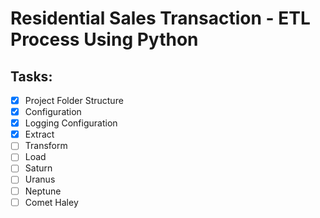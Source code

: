 # Residential Sales Transaction - ETL Process Using Python


## Tasks:

- [x] Project Folder Structure
- [x] Configuration
- [x] Logging Configuration
- [x] Extract
- [ ] Transform
- [ ] Load
- [ ] Saturn
- [ ] Uranus
- [ ] Neptune
- [ ] Comet Haley
